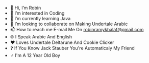 - 👋 Hi, I’m Robin
- 👀 I’m interested in Coding
- 🌱 I’m currently learning Java
- 💞️ I’m looking to collaborate on Making Undertale Arabic
- 📫 How to reach me E-mail Me On robinramykhalaf@gmail.com
- 🌐 I Speak Arabic And English
- ❤️ Loves Undertale Deltarune And Cookie Clicker
- ❓ If You Know Jack Stauber You're Automaticaly My Friend
- ♂️ I'm A 12 Year Old Boy

<!---
RobinDoingGood/RobinDoingGood is a ✨ special ✨ repository because its `README.md` (this file) appears on your GitHub profile.
You can click the Preview link to take a look at your changes.
--->
